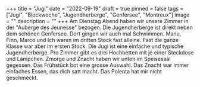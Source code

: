 +++
title = "Jugi"
date = "2022-09-19"
draft = true
pinned = false
tags = ["Jugi", "Blockwoche", "Jugendherberge", "Genfersee", "Montreux"]
image = ""
description = ""
+++
A﻿m Dienstag Abend haben wir unsere Zimmer in der "Auberge des Jeunesse" bezogen. Die Jugendherberge ist direkt neben dem schönen Genfersee. Dort gingen wir auch mal Schwimmen. Manu, Finn, Marco und Ich waren im dritten Stock fast alleine.  Fast die ganze Klasse war aber im ersten Stock. Die Jugi ist eine einfache und typische Jugendherberge. Pro Zimmer gibt es drei Hochbetten mit je einer Steckdose und Lämpchen. Zmorge und Znacht haben wir unten im Speisesaal gegessen. Das Frühstück bot eine grosse Auswahl. Das Znacht war immer einfaches Essen, das dich satt macht. Das Polenta hat mir nicht geschmeckt.